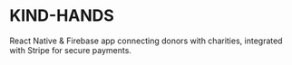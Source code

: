 # KIND-HANDS
React Native &amp; Firebase app connecting donors with charities, integrated with Stripe for secure payments.
